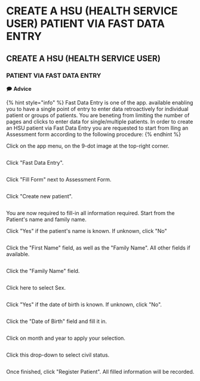 # CREATE A HSU (HEALTH SERVICE USER) PATIENT VIA FAST DATA ENTRY

## CREATE A HSU (HEALTH SERVICE USER)

### PATIENT VIA FAST DATA ENTRY



🗩 **Advice**

{% hint style="info" %}
Fast Data Entry is one of the app. available enabling you to have a single point of entry to enter data retroactively for individual patient or groups of patients. You are beneting from limiting the number of pages and clicks to enter data for single/multiple patients. In order to create an HSU patient via Fast Data Entry you are requested to start from lling an Assessment form according to the following procedure:
{% endhint %}

Click on the app menu, on the 9-dot image at the top-right corner.

<figure><img src="../../../.gitbook/assets/image (15).png" alt=""><figcaption></figcaption></figure>

Click "Fast Data Entry".

<figure><img src="../../../.gitbook/assets/image (16).png" alt=""><figcaption></figcaption></figure>

Click "Fill Form" next to Assessment Form.

<figure><img src="../../../.gitbook/assets/image (17).png" alt=""><figcaption></figcaption></figure>

Click "Create new patient".

<figure><img src="../../../.gitbook/assets/image (18).png" alt=""><figcaption></figcaption></figure>

You are now required to fill-in all information required. Start from the Patient's name and family name.

Click "Yes" if the patient's name is known. If unknown, click "No"

<figure><img src="../../../.gitbook/assets/image (19).png" alt=""><figcaption></figcaption></figure>

Click the "First Name"  field, as well as the "Family Name". All other fields if available.

<figure><img src="../../../.gitbook/assets/image (22).png" alt=""><figcaption></figcaption></figure>

Click the "Family Name" field.

<figure><img src="../../../.gitbook/assets/image (24).png" alt=""><figcaption></figcaption></figure>

Click here to select Sex.

<figure><img src="../../../.gitbook/assets/image (25).png" alt=""><figcaption></figcaption></figure>

Click "Yes" if the date of birth is known. If unknown, click "No".

<figure><img src="../../../.gitbook/assets/image (26).png" alt=""><figcaption></figcaption></figure>

Click the "Date of Birth" field and fill it in.

<figure><img src="../../../.gitbook/assets/image (27).png" alt=""><figcaption></figcaption></figure>

Click on month and year to apply your selection.

<figure><img src="../../../.gitbook/assets/image (28).png" alt=""><figcaption></figcaption></figure>

Click this drop-down to select civil status.

<figure><img src="../../../.gitbook/assets/image (29).png" alt=""><figcaption></figcaption></figure>

Once finished, click "Register Patient". All filled information will be recorded.

<figure><img src="../../../.gitbook/assets/image (30).png" alt=""><figcaption></figcaption></figure>
